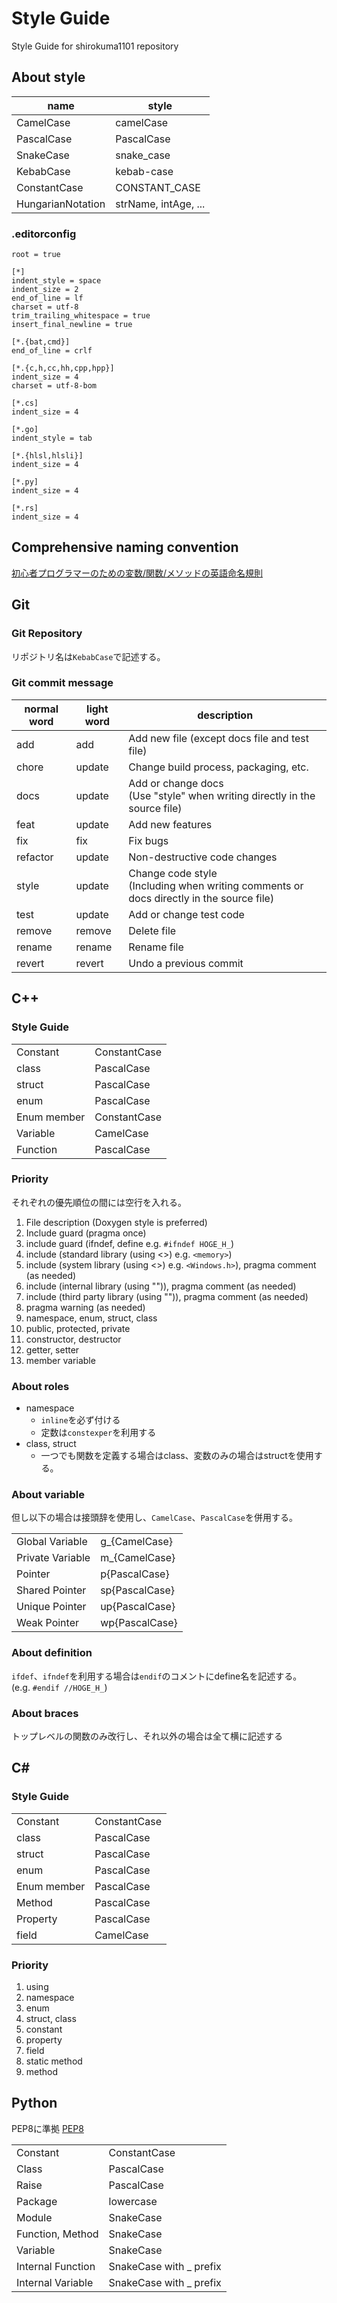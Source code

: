 # Style Guide

Style Guide for shirokuma1101 repository

## About style

| name              | style                |
| ----------------- | -------------------- |
| CamelCase         | camelCase            |
| PascalCase        | PascalCase           |
| SnakeCase         | snake_case           |
| KebabCase         | kebab-case           |
| ConstantCase      | CONSTANT_CASE        |
| HungarianNotation | strName, intAge, ... |

### .editorconfig

``` .editorconfig
root = true

[*]
indent_style = space
indent_size = 2
end_of_line = lf
charset = utf-8
trim_trailing_whitespace = true
insert_final_newline = true

[*.{bat,cmd}]
end_of_line = crlf

[*.{c,h,cc,hh,cpp,hpp}]
indent_size = 4
charset = utf-8-bom

[*.cs]
indent_size = 4

[*.go]
indent_style = tab

[*.{hlsl,hlsli}]
indent_size = 4

[*.py]
indent_size = 4

[*.rs]
indent_size = 4

```

## Comprehensive naming convention

[初心者プログラマーのための変数/関数/メソッドの英語命名規則](https://qiita.com/YutaManaka/items/62dda256bb7ba6c08399)

## Git

### Git Repository

リポジトリ名は`KebabCase`で記述する。

### Git commit message

| normal word | light word | description                                                                                |
| ----------- | ---------- | ------------------------------------------------------------------------------------------ |
| add         | add        | Add new file (except docs file and test file)                                              |
| chore       | update     | Change build process, packaging, etc.                                                      |
| docs        | update     | Add or change docs<br>(Use "style" when writing directly in the source file)               |
| feat        | update     | Add new features                                                                           |
| fix         | fix        | Fix bugs                                                                                   |
| refactor    | update     | Non-destructive code changes                                                               |
| style       | update     | Change code style<br>(Including when writing comments or docs directly in the source file) |
| test        | update     | Add or change test code                                                                    |
| remove      | remove     | Delete file                                                                                |
| rename      | rename     | Rename file                                                                                |
| revert      | revert     | Undo a previous commit                                                                     |

## C++

### Style Guide

|             |              |
| ----------- | ------------ |
| Constant    | ConstantCase |
| class       | PascalCase   |
| struct      | PascalCase   |
| enum        | PascalCase   |
| Enum member | ConstantCase |
| Variable    | CamelCase    |
| Function    | PascalCase   |

### Priority

それぞれの優先順位の間には空行を入れる。

1. File description (Doxygen style is preferred)
2. Include guard (pragma once)
3. include guard (ifndef, define e.g. `#ifndef HOGE_H_`)
4. include (standard library (using <>) e.g. `<memory>`)
5. include (system library (using <>) e.g. `<Windows.h>`), pragma comment (as needed)
6. include (internal library (using "")), pragma comment (as needed)
7. include (third party library (using "")), pragma comment (as needed)
8. pragma warning (as needed)
9. namespace, enum, struct, class
10. public, protected, private
11. constructor, destructor
12. getter, setter
13. member variable

### About roles

- namespace
  - `inline`を必ず付ける
  - 定数は`constexper`を利用する
- class, struct
  - 一つでも関数を定義する場合はclass、変数のみの場合はstructを使用する。

### About variable

但し以下の場合は接頭辞を使用し、`CamelCase`、`PascalCase`を併用する。

|                  |                |
| ---------------- | -------------- |
| Global Variable  | g_{CamelCase}  |
| Private Variable | m_{CamelCase}  |
| Pointer          | p{PascalCase}  |
| Shared Pointer   | sp{PascalCase} |
| Unique Pointer   | up{PascalCase} |
| Weak Pointer     | wp{PascalCase} |

### About definition

`ifdef`、`ifndef`を利用する場合は`endif`のコメントにdefine名を記述する。<br>
(e.g. `#endif //HOGE_H_`)

### About braces

トップレベルの関数のみ改行し、それ以外の場合は全て横に記述する

## C\#

### Style Guide

|             |              |
| ----------- | ------------ |
| Constant    | ConstantCase |
| class       | PascalCase   |
| struct      | PascalCase   |
| enum        | PascalCase   |
| Enum member | PascalCase   |
| Method      | PascalCase   |
| Property    | PascalCase   |
| field       | CamelCase    |

### Priority

1. using
2. namespace
3. enum
4. struct, class
5. constant
6. property
7. field
8. static method
9. method

## Python

PEP8に準拠
[PEP8](https://pep8-ja.readthedocs.io/ja/latest/)

|                   |                         |
| ----------------- | ----------------------- |
| Constant          | ConstantCase            |
| Class             | PascalCase              |
| Raise             | PascalCase              |
| Package           | lowercase               |
| Module            | SnakeCase               |
| Function, Method  | SnakeCase               |
| Variable          | SnakeCase               |
| Internal Function | SnakeCase with _ prefix |
| Internal Variable | SnakeCase with _ prefix |
